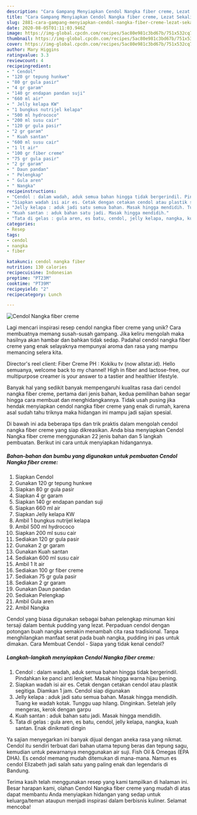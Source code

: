 ```yaml
---
description: "Cara Gampang Menyiapkan Cendol Nangka fiber creme, Lezat Sekali"
title: "Cara Gampang Menyiapkan Cendol Nangka fiber creme, Lezat Sekali"
slug: 2881-cara-gampang-menyiapkan-cendol-nangka-fiber-creme-lezat-sekali
date: 2020-08-05T01:11:03.946Z
image: https://img-global.cpcdn.com/recipes/5ac80e981c3bd67b/751x532cq70/cendol-nangka-fiber-creme-foto-resep-utama.jpg
thumbnail: https://img-global.cpcdn.com/recipes/5ac80e981c3bd67b/751x532cq70/cendol-nangka-fiber-creme-foto-resep-utama.jpg
cover: https://img-global.cpcdn.com/recipes/5ac80e981c3bd67b/751x532cq70/cendol-nangka-fiber-creme-foto-resep-utama.jpg
author: Mary Higgins
ratingvalue: 3.3
reviewcount: 4
recipeingredient:
- " Cendol"
- "120 gr tepung hunkwe"
- "80 gr gula pasir"
- "4 gr garam"
- "140 gr endapan pandan suji"
- "660 ml air"
- " Jelly kelapa KW"
- "1 bungkus nutrijel kelapa"
- "500 ml hydrococo"
- "200 ml susu cair"
- "120 gr gula pasir"
- "2 gr garam"
- " Kuah santan"
- "600 ml susu cair"
- "1 lt air"
- "100 gr fiber creme"
- "75 gr gula pasir"
- "2 gr garam"
- " Daun pandan"
- " Pelengkap"
- " Gula aren"
- " Nangka"
recipeinstructions:
- "Cendol : dalam wadah, aduk semua bahan hingga tidak bergerindil. Pindahkan ke panci anti lengket. Masak hingga warna hijau bening."
- "Siapkan wadah isi air es. Cetak dengan cetakan cendol atau plastik segitiga. Diamkan 1 jam. Cendol siap digunakan"
- "Jelly kelapa : aduk jadi satu semua bahan. Masak hingga mendidih. Tuang ke wadah kotak. Tunggu uap hilang. Dinginkan. Setelah jelly mengeras, kerok dengan garpu"
- "Kuah santan : aduk bahan satu jadi. Masak hingga mendidih."
- "Tata di gelas : gula aren, es batu, cendol, jelly kelapa, nangka, kuah santan. Enak dinikmati dingin"
categories:
- Resep
tags:
- cendol
- nangka
- fiber

katakunci: cendol nangka fiber 
nutrition: 130 calories
recipecuisine: Indonesian
preptime: "PT23M"
cooktime: "PT39M"
recipeyield: "2"
recipecategory: Lunch

---
```



![Cendol Nangka fiber creme](https://img-global.cpcdn.com/recipes/5ac80e981c3bd67b/751x532cq70/cendol-nangka-fiber-creme-foto-resep-utama.jpg)

Lagi mencari inspirasi resep cendol nangka fiber creme yang unik? Cara membuatnya memang susah-susah gampang. Jika keliru mengolah maka hasilnya akan hambar dan bahkan tidak sedap. Padahal cendol nangka fiber creme yang enak selayaknya mempunyai aroma dan rasa yang mampu memancing selera kita.

Director&#39;s reel client: Fiber Creme PH : Kokiku tv (now allstar.id). Hello semuanya, welcome back to my channel! High in fiber and lactose-free, our multipurpose creamer is your answer to a tastier and healthier lifestyle.

Banyak hal yang sedikit banyak mempengaruhi kualitas rasa dari cendol nangka fiber creme, pertama dari jenis bahan, kedua pemilihan bahan segar hingga cara membuat dan menghidangkannya. Tidak usah pusing jika hendak menyiapkan cendol nangka fiber creme yang enak di rumah, karena asal sudah tahu triknya maka hidangan ini mampu jadi sajian spesial.


Di bawah ini ada beberapa tips dan trik praktis dalam mengolah cendol nangka fiber creme yang siap dikreasikan. Anda bisa menyiapkan Cendol Nangka fiber creme menggunakan 22 jenis bahan dan 5 langkah pembuatan. Berikut ini cara untuk menyiapkan hidangannya.

<!--inarticleads1-->

##### Bahan-bahan dan bumbu yang digunakan untuk pembuatan Cendol Nangka fiber creme:

1. Siapkan  Cendol
1. Gunakan 120 gr tepung hunkwe
1. Siapkan 80 gr gula pasir
1. Siapkan 4 gr garam
1. Siapkan 140 gr endapan pandan suji
1. Siapkan 660 ml air
1. Siapkan  Jelly kelapa KW
1. Ambil 1 bungkus nutrijel kelapa
1. Ambil 500 ml hydrococo
1. Siapkan 200 ml susu cair
1. Sediakan 120 gr gula pasir
1. Gunakan 2 gr garam
1. Gunakan  Kuah santan
1. Sediakan 600 ml susu cair
1. Ambil 1 lt air
1. Sediakan 100 gr fiber creme
1. Sediakan 75 gr gula pasir
1. Sediakan 2 gr garam
1. Gunakan  Daun pandan
1. Sediakan  Pelengkap
1. Ambil  Gula aren
1. Ambil  Nangka


Cendol yang biasa digunakan sebagai bahan pelengkap minuman kini tersaji dalam bentuk pudding yang lezat. Perpaduan cendol dengan potongan buah nangka semakin menambah cita rasa tradisional. Tanpa menghilangkan manfaat serat pada buah nangka, pudding ini pas untuk dimakan. Cara Membuat Cendol - Siapa yang tidak kenal cendol? 

<!--inarticleads2-->

##### Langkah-langkah menyiapkan Cendol Nangka fiber creme:

1. Cendol : dalam wadah, aduk semua bahan hingga tidak bergerindil. Pindahkan ke panci anti lengket. Masak hingga warna hijau bening.
1. Siapkan wadah isi air es. Cetak dengan cetakan cendol atau plastik segitiga. Diamkan 1 jam. Cendol siap digunakan
1. Jelly kelapa : aduk jadi satu semua bahan. Masak hingga mendidih. Tuang ke wadah kotak. Tunggu uap hilang. Dinginkan. Setelah jelly mengeras, kerok dengan garpu
1. Kuah santan : aduk bahan satu jadi. Masak hingga mendidih.
1. Tata di gelas : gula aren, es batu, cendol, jelly kelapa, nangka, kuah santan. Enak dinikmati dingin


Ya sajian menyegarkan ini banyak dijual dengan aneka rasa yang nikmat. Cendol itu sendiri terbuat dari bahan utama tepung beras dan tepung sagu, kemudian untuk pewarnanya menggunakan air suji. Fish Oil &amp; Omegas (EPA DHA). Es cendol memang mudah ditemukan di mana-mana. Namun es cendol Elizabeth jadi salah satu yang paling enak dan legendaris di Bandung. 

Terima kasih telah menggunakan resep yang kami tampilkan di halaman ini. Besar harapan kami, olahan Cendol Nangka fiber creme yang mudah di atas dapat membantu Anda menyiapkan hidangan yang sedap untuk keluarga/teman ataupun menjadi inspirasi dalam berbisnis kuliner. Selamat mencoba!
